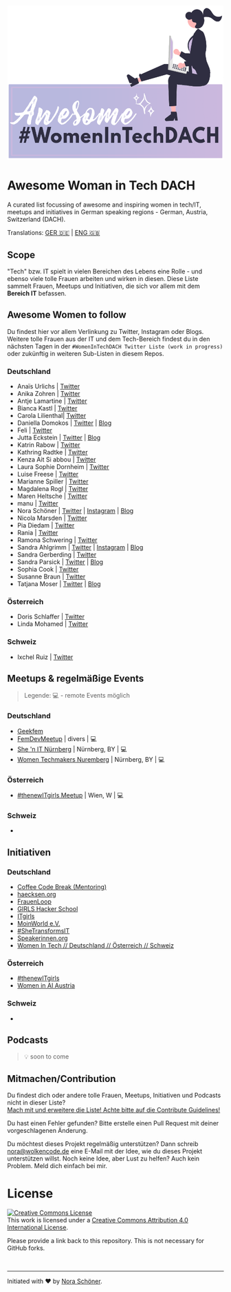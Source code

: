 ![](./images/banner-with-female-dev.png)
# Awesome Woman in Tech DACH 

A curated list focussing of awesome and inspiring women in tech/IT, meetups and initiatives in German speaking regions - German, Austria, Switzerland (DACH).

Translations: [GER :de:](README.md) | [ENG :gb:](README.en.md)

## Scope
"Tech" bzw. IT spielt in vielen Bereichen des Lebens eine Rolle - und ebenso viele tolle Frauen arbeiten und wirken in diesen. Diese Liste sammelt Frauen, Meetups und Initiativen, die sich vor allem mit dem **Bereich IT** befassen.

## Awesome Women to follow
Du findest hier vor allem Verlinkung zu Twitter, Instagram oder Blogs. </br>
Weitere tolle Frauen aus der IT und dem Tech-Bereich findest du in den nächsten Tagen in der `#WomenInTechDACH Twitter Liste (work in progress)` oder zukünftig in weiteren Sub-Listen in diesem Repos.

### Deutschland
* Anaïs Urlichs | [Twitter](https://twitter.com/urlichsanais)
* Anika Zohren | [Twitter](https://twitter.com/StayStrange42)
* Antje Lamartine | [Twitter](https://twitter.com/AntjeLamartine)
* Bianca Kastl | [Twitter](https://twitter.com/bkastl)
* Carola Lilienthal| [Twitter](https://twitter.com/Cairolali)
* Daniella Domokos | [Twitter](https://twitter.com/Akoneira) | [Blog](https://www.allaboutlegaltech.de/)
* Feli | [Twitter](https://twitter.com/kotzendekrabbe)
* Jutta Eckstein | [Twitter](https://twitter.com/JuttaEckstein) | [Blog](https://www.allaboutlegaltech.de/)
* Katrin Rabow | [Twitter](https://twitter.com/KatrinRabow)
* Kathring Radtke | [Twitter](https://twitter.com/RadtkeKathrin)
* Kenza Ait Si abbou | [Twitter](https://twitter.com/KenzaAbbou)
* Laura Sophie Dornheim | [Twitter](https://twitter.com/schwarzblond)
* Luise Freese | [Twitter](https://twitter.com/LuiseFreese)
* Marianne Spiller | [Twitter](https://twitter.com/netzwerkgoettin)
* Magdalena Rogl | [Twitter](https://twitter.com/LenaRogl)
* Maren Heltsche | [Twitter](https://twitter.com/zaziemo)
* manu | [Twitter](https://twitter.com/codePrincess)
* Nora Schöner | [Twitter](https://twitter.com/wolkencode) | [Instagram](https://www.instagram.com/wolkencode/) | [Blog](https://wolkencode.de)
* Nicola Marsden | [Twitter](https://twitter.com/Nicola_Marsden)
* Pia Diedam | [Twitter](https://twitter.com/piadiedam)
* Rania | [Twitter](https://twitter.com/TechRania)
* Ramona Schwering | [Twitter](https://twitter.com/leichteckig)
* Sandra Ahlgrimm | [Twitter](https://twitter.com/sKriemhild) | [Instagram](https://www.instagram.com/cashycodes/) | [Blog](https://ahlgrimm.dev/blog-2/)
* Sandra Gerberding | [Twitter](https://twitter.com/stgerberding)
* Sandra Parsick | [Twitter](https://twitter.com/SandraParsick) | [Blog](https://blog.sandra-parsick.de/)
* Sophia Cook | [Twitter](https://twitter.com/Soisco)
* Susanne Braun | [Twitter](https://twitter.com/susannebraun)
* Tatjana Moser | [Twitter](https://twitter.com/frau_mpkt) | [Blog](https://twitter.com/codePrincess)

### Österreich
* Doris Schlaffer | [Twitter](https://twitter.com/dorischlaffer)
* Linda Mohamed | [Twitter](https://twitter.com/linda_mhmd)

### Schweiz
* Ixchel Ruiz | [Twitter](https://twitter.com/ixchelruiz)

## Meetups & regelmäßige Events
> Legende: :computer: - remote Events möglich

### Deutschland
* [Geekfem](https://twitter.com/geekfem_)
* [FemDevMeetup](https://femdevsmeetup.com/) | divers | :computer:
* [She 'n IT Nürnberg](https://www.meetup.com/de-DE/she-n-it-nuremberg/) | Nürnberg, BY | :computer:
* [Women Techmakers Nuremberg](https://www.meetup.com/de-DE/Women-Techmakers-Nuremberg/) | Nürnberg, BY | :computer:

### Österreich
* [#thenewITgirls Meetup](https://www.meetup.com/de-DE/thenewITgirls/events/) | Wien, W | :computer:

### Schweiz
* 

## Initiativen
### Deutschland
* [Coffee Code Break (Mentoring)](https://coffeecodebreak.de/)
* [haecksen.org](https://www.haecksen.org/)
* [FrauenLoop](https://www.frauenloop.org/)
* [GIRLS Hacker School](https://hacker-school.de/formate/girls-hacker-school/)
* [ITgirls](https://itgirls.de/)
* [MoinWorld e.V.](https://moinworld.de/)
* [#SheTransformsIT](https://www.shetransformsit.org/)
* [Speakerinnen.org](https://speakerinnen.org/)
* [Women In Tech // Deutschland // Österreich // Schweiz](https://www.womenintechev.de/)

### Österreich
* [#thenewITgirls](https://www.thenewitgirls.com/)
* [Women in AI Austria](https://www.womeninai.at/)

### Schweiz
* 

## Podcasts
> :bulb: soon to come

## Mitmachen/Contribution
Du findest dich oder andere tolle Frauen, Meetups, Initiativen und Podcasts nicht in dieser Liste?<br>
[Mach mit und erweitere die Liste! Achte bitte auf die Contribute Guidelines!](CONTRIBUTE.md)

Du hast einen Fehler gefunden? Bitte erstelle einen Pull Request mit deiner vorgeschlagenen Änderung.

Du möchtest dieses Projekt regelmäßig unterstützen? Dann schreib nora@wolkencode.de eine E-Mail mit der Idee, wie du dieses Projekt unterstützen willst. Noch keine Idee, aber Lust zu helfen? Auch kein Problem. Meld dich einfach bei mir.

# License

<a rel="license" href="http://creativecommons.org/licenses/by/4.0/"><img alt="Creative Commons License" style="border-width:0" src="https://i.creativecommons.org/l/by/4.0/88x31.png" /></a><br />This work is licensed under a <a rel="license" href="http://creativecommons.org/licenses/by/4.0/">Creative Commons Attribution 4.0 International License</a>.

Please provide a link back to this repository. This is not necessary for GitHub forks.

<br>

---

Initiated with :heart: by [Nora Schöner](https://github.com/norchen).


